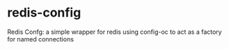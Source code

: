 # redis-config
Redis Confg: a simple wrapper for redis using config-oc to act as a factory for named connections
